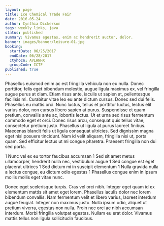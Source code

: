 ```yaml
---
layout: page
title: Ice Chemical Trade Fair
date: 2016-05-24
author: Cynthia Dickerson
tags: weekly links, java
status: published
summary: Vivamus egestas, enim ac hendrerit auctor, dolor.
banner: images/banner/leisure-01.jpg
booking:
  startDate: 06/25/2017
  endDate: 06/28/2017
  ctyhocn: AVLHNHX
  groupCode: ICTF
published: true
---
```

Phasellus euismod enim ac est fringilla vehicula non eu nulla. Donec porttitor, felis eget bibendum molestie, augue ligula maximus ex, vel fringilla augue purus at diam. Etiam risus ante, iaculis ut sapien at, pellentesque facilisis mi. Curabitur vitae leo eu ante dictum cursus. Donec sed dui felis. Phasellus eu mattis orci. Nunc luctus, tellus et porttitor luctus, lectus elit varius dolor, non cursus libero sapien at purus. Suspendisse et quam pretium, convallis ante ac, lobortis lectus. Ut et urna sed risus fermentum commodo eget et orci. Donec risus arcu, consequat quis tellus vitae, consectetur pretium justo. Phasellus ut ligula at purus laoreet finibus. Maecenas blandit felis ut ligula consequat ultricies. Sed dignissim magna eget nisl posuere tincidunt. Nam id velit aliquam, fringilla nisi ut, porta quam. Sed efficitur lectus ut mi congue pharetra. Praesent fringilla non dui sed porta.

1 Nunc vel ex eu tortor faucibus accumsan
1 Sed sit amet metus ullamcorper, hendrerit nulla nec, vestibulum augue
1 Sed congue est eget placerat ultrices
1 Sed dictum mi in suscipit elementum
1 Nulla gravida nulla a lectus congue, eu dictum odio egestas
1 Phasellus congue enim in ipsum mollis mollis eget vitae nunc.

Donec eget scelerisque turpis. Cras vel orci nibh. Integer eget quam id ex elementum mattis sit amet eget lorem. Phasellus iaculis dolor nec lorem bibendum convallis. Nam fermentum velit et libero varius, laoreet interdum augue feugiat. Integer non maximus justo. Nulla ipsum odio, aliquet ut pretium viverra, egestas non nulla. Proin nec orci ac nibh accumsan interdum. Morbi fringilla volutpat egestas. Nullam eu erat dolor. Vivamus mattis tellus non ligula sollicitudin faucibus.
